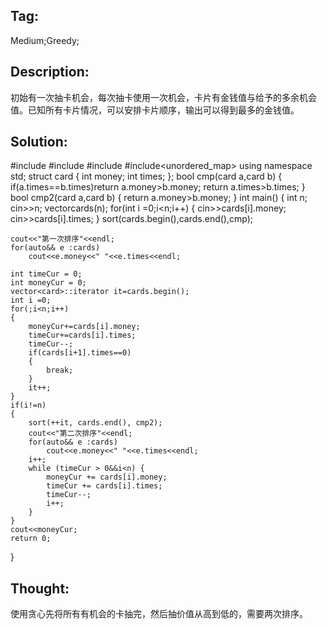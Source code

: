 ## Tag:
Medium;Greedy;
## Description:
初始有一次抽卡机会，每次抽卡使用一次机会，卡片有金钱值与给予的多余机会值。已知所有卡片情况，可以安排卡片顺序，输出可以得到最多的金钱值。
## Solution:
#include<iostream>
#include<algorithm>
#include<vector>
#include<unordered_map>
using namespace std;
struct card {
    int money;
    int times;
};
bool cmp(card a,card b)
{
    if(a.times==b.times)return a.money>b.money;
    return a.times>b.times;
}
bool cmp2(card a,card b)
{
    return a.money>b.money;
}
int main()
{
    int n;
    cin>>n;
    vector<card>cards(n);
    for(int i =0;i<n;i++)
    {
        cin>>cards[i].money;
        cin>>cards[i].times;
    }
    sort(cards.begin(),cards.end(),cmp);

    cout<<"第一次排序"<<endl;
    for(auto&& e :cards)
        cout<<e.money<<" "<<e.times<<endl;

    int timeCur = 0;
    int moneyCur = 0;
    vector<card>::iterator it=cards.begin();
    int i =0;
    for(;i<n;i++)
    {
        moneyCur+=cards[i].money;
        timeCur+=cards[i].times;
        timeCur--;
        if(cards[i+1].times==0)
        {
            break;
        }
        it++;
    }
    if(i!=n)
    {
        sort(++it, cards.end(), cmp2);
        cout<<"第二次排序"<<endl;
        for(auto&& e :cards)
            cout<<e.money<<" "<<e.times<<endl;
        i++;
        while (timeCur > 0&&i<n) {
            moneyCur += cards[i].money;
            timeCur += cards[i].times;
            timeCur--;
            i++;
        }
    }
    cout<<moneyCur;
    return 0;
}

## Thought:
使用贪心先将所有有机会的卡抽完，然后抽价值从高到低的，需要两次排序。
